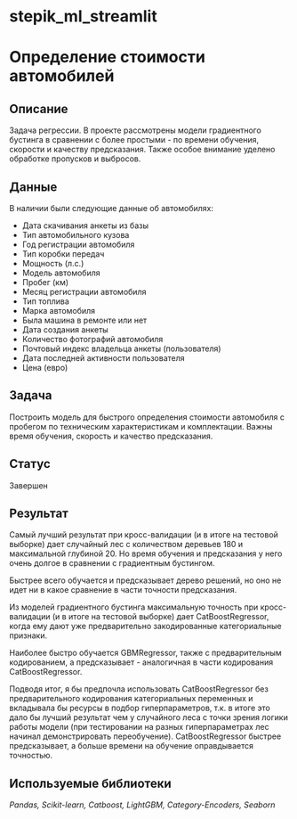 # stepik_ml_streamlit

# Определение стоимости автомобилей

## Описание
Задача регрессии. В проекте рассмотрены модели градиентного бустинга в сравнении с более простыми - по времени обучения, скорости и качеству предсказания. Также особое внимание уделено обработке пропусков и выбросов.

## Данные
В наличии были следующие данные об автомобилях:
* Дата скачивания анкеты из базы
* Тип автомобильного кузова
* Год регистрации автомобиля
* Тип коробки передач
* Мощность (л.с.)
* Модель автомобиля
* Пробег (км)
* Месяц регистрации автомобиля
* Тип топлива
* Марка автомобиля
* Была машина в ремонте или нет
* Дата создания анкеты
* Количество фотографий автомобиля
* Почтовый индекс владельца анкеты (пользователя)
* Дата последней активности пользователя
* Цена (евро)
 
## Задача
Построить модель для быстрого определения стоимости автомобиля с пробегом по техническим характеристикам и комплектации. Важны время обучения, скорость и качество предсказания.

## Статус
Завершен

## Результат
Самый лучший результат при кросс-валидации (и в итоге на тестовой выборке) дает случайный лес с количеством деревьев 180 и максимальной глубиной 20. Но время обучения и предсказания у него очень долгое в сравнении с градиентным бустингом.

Быстрее всего обучается и предсказывает дерево решений, но оно не идет ни в какое сравнение в части точности предсказания.

Из моделей градиентного бустинга максимальную точность при кросс-валидации (и в итоге на тестовой выборке) дает CatBoostRegressor, когда ему дают уже предварительно закодированные категориальные признаки.

Наиболее быстро обучается GBMRegressor, также с предварительным кодированием, а предсказывает - аналогичная в части кодирования CatBoostRegressor.

Подводя итог, я бы предпочла использовать CatBoostRegressor без предварительного кодирования категориальных переменных и вкладывала бы ресурсы в подбор гиперпараметров, т.к. в итоге это дало бы лучший результат чем у случайного леса с точки зрения логики работы модели (при тестировании на разных гиперпараметрах лес начинал демонстрировать переобучение). CatBoostRegressor быстрее предсказывает, а больше времени на обучение оправдывается точностью.

## Используемые библиотеки
*Pandas, Scikit-learn, Catboost, LightGBM, Category-Encoders, Seaborn*
